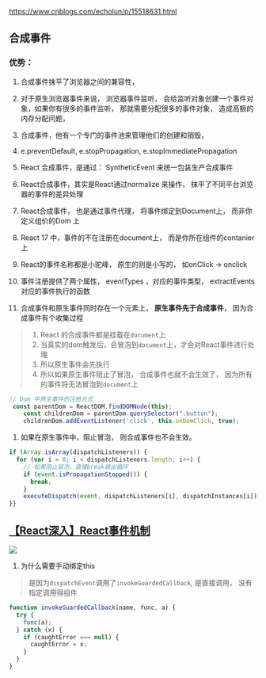 https://www.cnblogs.com/echolun/p/15518631.html
## 合成事件
### 优势：
1. 合成事件抹平了浏览器之间的兼容性， 
2. 对于原生浏览器事件来说， 浏览器事件监听， 会给监听对象创建一个事件对象，如果你有很多的事件监听， 那就需要分配很多的事件对象， 造成高额的内存分配问题， 
3. 合成事件，他有一个专门的事件池来管理他们的创建和销毁， 

1. e.preventDefault, e.stopPropagation, e.stopImmediatePropagation
2. React 合成事件，是通过： SyntheticEvent 来统一包装生产合成事件
3. React合成事件，其实是React通过normalize 来操作， 抹平了不同平台浏览器的事件的差异处理
4. React合成事件， 也是通过事件代理， 将事件绑定到Document上， 而非你定义组价的Dom 上
5. React 17 中，事件的不在注册在document上， 而是你所在组件的contanier 上
6. React的事件名称都是小驼峰， 原生的则是小写的， 如onClick -> onclick 
7. 事件注册提供了两个属性， eventTypes ，对应的事件类型， extractEvents 对应的事件执行的函数
8. 合成事件和原生事件同时存在一个元素上， **原生事件先于合成事件**， 因为合成事件有个收集过程
  > 1. React 的合成事件都是挂载在`document`上
  > 2. 当真实的dom触发后，会冒泡到`document`上，才会对React事件进行处理
  > 3. 所以原生事件会先执行
  > 4. 所以如果原生事件阻止了冒泡， 合成事件也就不会生效了， 因为所有的事件将无法冒泡到`document`上
```javascript
// Dom 中原生事件的注册方式
 const parentDom = ReactDOM.findDOMNode(this);
    const childrenDom = parentDom.querySelector(".button");
    childrenDom.addEventListener('click', this.onDomClick, true);
```
1. 如果在原生事件中，阻止冒泡， 则合成事件也不会生效。 
```javascript
if (Array.isArray(dispatchListeners)) {
  for (var i = 0; i < dispatchListeners.length; i++) {
    // 如果阻止冒泡，直接break跳出循环
    if (event.isPropagationStopped()) {
      break;
    }
    executeDispatch(event, dispatchListeners[i], dispatchInstances[i]);
}}
```
## [【React深入】React事件机制](https://juejin.cn/post/6844903790198571021)
![](https://lsqimg-1257917459.cos-website.ap-beijing.myqcloud.com/blog/%E4%BA%8B%E4%BB%B6%E6%B3%A8%E5%86%8C.png)

1. 为什么需要手动绑定this
> 是因为`dispatchEvent`调用了`invokeGuardedCallback`, 是直接调用， 没有指定调用得组件
```javascript
function invokeGuardedCallback(name, func, a) {
  try {
    func(a);
  } catch (x) {
    if (caughtError === null) {
      caughtError = x;
    }
  }
}
```